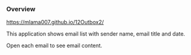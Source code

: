 ### Overview
https://mlama007.github.io/12Outbox2/

This application shows email list with sender name, email title and date.

Open each email to see email content.
